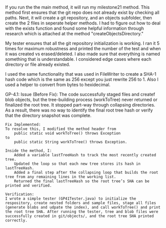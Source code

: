 If you run the the main method, it will run my milestone21 method. This method first ensures that the git repo does not already exist by checking all paths. Next, it will create a git repository, and an objects subfolder, then create the 2 files in seperate helper methods. I had to figure out how to deal with the exists function and found some helpful information through research which is attached at the method "createObjectsDirectory."

My tester ensures that all the git repository initialization is working. I ran it 5 times for maximum robustness and printed the number of the test and when it was created vs erased/deleted. I also made sure that everything is named something that is understandable. I considered edge cases where each directory or file already existed.

I used the same functionality that was used in FileWriter to create a SHA-1 hash code which is the same as 256 except you just rewrite 256 to 1. Also I used a helper to convert from bytes to hexidecimal.


GP-4.1: 
    Issue (Before Fix): The code successfully staged files and createf blob objects, but the tree-building process (workToTree) never returned or finalized the root tree. It stopped part-way through collapsing directories. As a result, there was no way to identify the final root tree hash or verify that the directory snapshot was complete.

    Fix Implemented:
    To resolve this, I modified the method header from
        public static void workToTree() throws Exception
    to
        public static String workToTree() throws Exception.

    Inside the method, I:
        Added a variable lastTreeHash to track the most recently created tree.
        Updated the loop so that each new tree stores its hash in lastTreeHash.
        Added a final step after the collapsing loop that builds the root tree from any remaining lines in the working list.
        Returned the final lastTreeHash so the root tree’s SHA can be printed and verified.

    Verification:
    I wrote a simple tester (GP41Tester.java) to initialize the respository, create nested folders and sample files, stage all files (generate blobs and udpate the index), and call workToTree() and print the root tree SHA. After running the tester, tree and blob files were successfully created in git/objects/, and the root tree SHA printed correctly.
